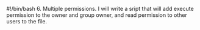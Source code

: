 #!/bin/bash
6. Multiple permissions. I will write a sript that will add execute permission to the owner and group owner, and read permission to other users to the file.
